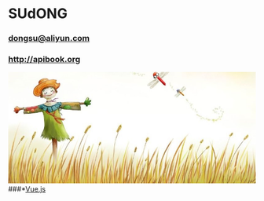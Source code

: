 # SUdONG
### dongsu@aliyun.com
### http://apibook.org
![image](https://github.com/sud2g/sudong/blob/master/face/scarecrow.jpg)
###*[Vue.js](http://cn.vuejs.org/)
